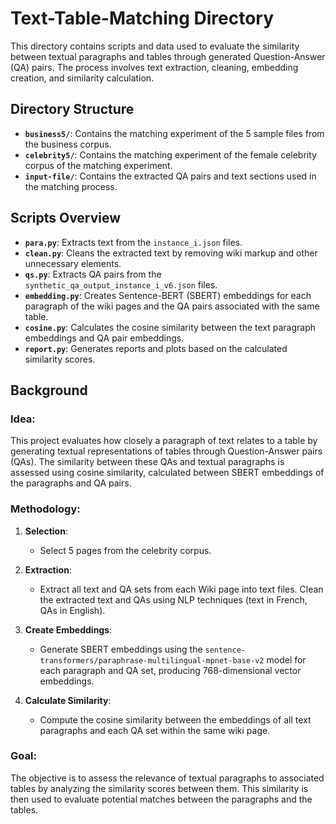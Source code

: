 # Text-Table-Matching Directory

This directory contains scripts and data used to evaluate the similarity between textual paragraphs and tables through generated Question-Answer (QA) pairs. The process involves text extraction, cleaning, embedding creation, and similarity calculation.

## Directory Structure

- **`business5/`**: Contains the matching experiment of the 5 sample files from the business corpus.
- **`celebrity5/`**: Contains the matching experiment of the female celebrity corpus of the matching experiment.
- **`input-file/`**: Contains the extracted QA pairs and text sections used in the matching process.

## Scripts Overview

- **`para.py`**: Extracts text from the `instance_i.json` files.
- **`clean.py`**: Cleans the extracted text by removing wiki markup and other unnecessary elements.
- **`qs.py`**: Extracts QA pairs from the `synthetic_qa_output_instance_i_v6.json` files.
- **`embedding.py`**: Creates Sentence-BERT (SBERT) embeddings for each paragraph of the wiki pages and the QA pairs associated with the same table.
- **`cosine.py`**: Calculates the cosine similarity between the text paragraph embeddings and QA pair embeddings.
- **`report.py`**: Generates reports and plots based on the calculated similarity scores.

## Background

### Idea:
This project evaluates how closely a paragraph of text relates to a table by generating textual representations of tables through Question-Answer pairs (QAs). The similarity between these QAs and textual paragraphs is assessed using cosine similarity, calculated between SBERT embeddings of the paragraphs and QA pairs.

### Methodology:

1. **Selection**:  
   - Select 5 pages from the celebrity corpus.

2. **Extraction**:  
   - Extract all text and QA sets from each Wiki page into text files. Clean the extracted text and QAs using NLP techniques (text in French, QAs in English).

3. **Create Embeddings**:  
   - Generate SBERT embeddings using the `sentence-transformers/paraphrase-multilingual-mpnet-base-v2` model for each paragraph and QA set, producing 768-dimensional vector embeddings.

4. **Calculate Similarity**:  
   - Compute the cosine similarity between the embeddings of all text paragraphs and each QA set within the same wiki page.

### Goal:
The objective is to assess the relevance of textual paragraphs to associated tables by analyzing the similarity scores between them. This similarity is then used to evaluate potential matches between the paragraphs and the tables.

